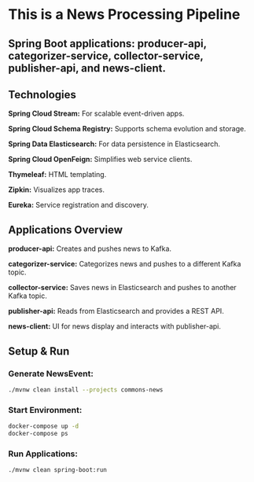# This is a News Processing Pipeline
## Spring Boot applications: producer-api, categorizer-service, collector-service, publisher-api, and news-client.

## Technologies
**Spring Cloud Stream:** For scalable event-driven apps.

**Spring Cloud Schema Registry:** Supports schema evolution and storage.

**Spring Data Elasticsearch:** For data persistence in Elasticsearch.

**Spring Cloud OpenFeign:** Simplifies web service clients.

**Thymeleaf:** HTML templating.

**Zipkin:** Visualizes app traces.

**Eureka:** Service registration and discovery.


## Applications Overview
**producer-api:** Creates and pushes news to Kafka.

**categorizer-service:** Categorizes news and pushes to a different Kafka topic.

**collector-service:** Saves news in Elasticsearch and pushes to another Kafka topic.

**publisher-api:** Reads from Elasticsearch and provides a REST API.

**news-client:** UI for news display and interacts with publisher-api.

## Setup & Run
### Generate NewsEvent:
```bash
./mvnw clean install --projects commons-news
```
### Start Environment:
```bash
docker-compose up -d
docker-compose ps
```
### Run Applications:
```
./mvnw clean spring-boot:run
```
